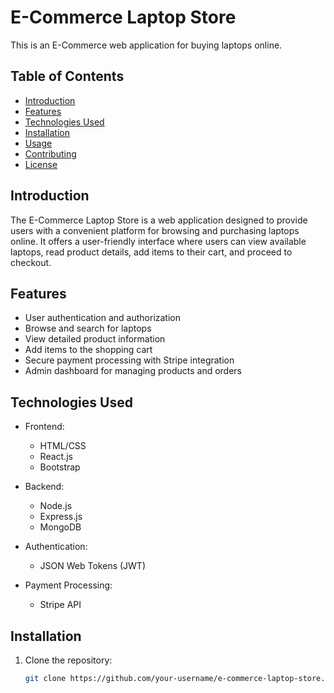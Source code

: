 # E-Commerce Laptop Store

This is an E-Commerce web application for buying laptops online.

## Table of Contents

- [Introduction](#introduction)
- [Features](#features)
- [Technologies Used](#technologies-used)
- [Installation](#installation)
- [Usage](#usage)
- [Contributing](#contributing)
- [License](#license)

## Introduction

The E-Commerce Laptop Store is a web application designed to provide users with a convenient platform for browsing and purchasing laptops online. It offers a user-friendly interface where users can view available laptops, read product details, add items to their cart, and proceed to checkout.

## Features

- User authentication and authorization
- Browse and search for laptops
- View detailed product information
- Add items to the shopping cart
- Secure payment processing with Stripe integration
- Admin dashboard for managing products and orders

## Technologies Used

- Frontend:
  - HTML/CSS
  - React.js
  - Bootstrap

- Backend:
  - Node.js
  - Express.js
  - MongoDB

- Authentication:
  - JSON Web Tokens (JWT)

- Payment Processing:
  - Stripe API

## Installation

1. Clone the repository:
   ```bash
   git clone https://github.com/your-username/e-commerce-laptop-store.git
